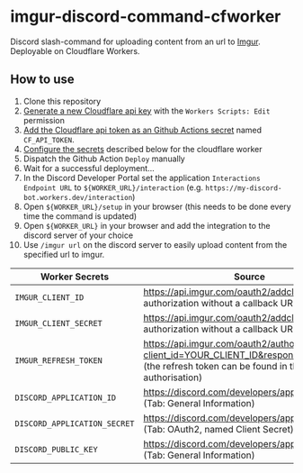 # imgur-discord-command-cfworker

Discord slash-command for uploading content from an url to [Imgur](https://imgur.com).   
Deployable on Cloudflare Workers.

## How to use

1. Clone this repository
2. [Generate a new Cloudflare api key](https://support.cloudflare.com/hc/de/articles/200167836-Verwaltung-von-API-Token-und-Schl%C3%BCsseln) with the `Workers Scripts: Edit` permission
3. [Add the Cloudflare api token as an Github Actions secret](https://docs.github.com/en/actions/security-guides/encrypted-secrets) named `CF_API_TOKEN`.
4. [Configure the secrets](https://developers.cloudflare.com/workers/platform/environment-variables) described below for the cloudflare worker
5. Dispatch the Github Action `Deploy` manually
6. Wait for a successful deployment...
7. In the Discord Developer Portal set the application `Interactions Endpoint URL` to `${WORKER_URL}/interaction` (e.g. `https://my-discord-bot.workers.dev/interaction`)
8. Open `${WORKER_URL}/setup` in your browser (this needs to be done every time the command is updated)
9. Open `${WORKER_URL}` in your browser and add the integration to the discord server of your choice
10. Use `/imgur url` on the discord server to easily upload content from the specified url to imgur.

| Worker Secrets               | Source |
|------------------------------|----- |
| `IMGUR_CLIENT_ID`            | https://api.imgur.com/oauth2/addclient (OAuth 2 authorization without a callback URL) |
| `IMGUR_CLIENT_SECRET`        | https://api.imgur.com/oauth2/addclient (OAuth 2 authorization without a callback URL) |
| `IMGUR_REFRESH_TOKEN`        | https://api.imgur.com/oauth2/authorize?client_id=YOUR_CLIENT_ID&response_type=token (the refresh token can be found in the url after authorisation) |
| `DISCORD_APPLICATION_ID`     | https://discord.com/developers/applications/ (Tab: General Information) |
| `DISCORD_APPLICATION_SECRET` | https://discord.com/developers/applications/ (Tab: OAuth2, named Client Secret) |
| `DISCORD_PUBLIC_KEY`         | https://discord.com/developers/applications/ (Tab: General Information) |
